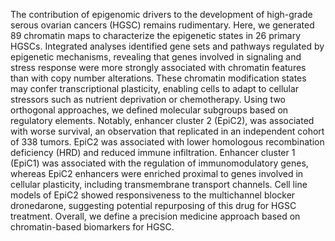 The contribution of epigenomic drivers to the development of high-grade serous ovarian cancers (HGSC) remains rudimentary. Here, we generated 89 chromatin maps to characterize the epigenetic states in 26 primary HGSCs. Integrated analyses identified gene sets and pathways regulated by epigenetic mechanisms, revealing that genes involved in signaling and stress response were more strongly associated with chromatin features than with copy number alterations. These chromatin modification states may confer transcriptional plasticity, enabling cells to adapt to cellular stressors such as nutrient deprivation or chemotherapy. Using two orthogonal approaches, we defined molecular subgroups based on regulatory elements. Notably, enhancer cluster 2 (EpiC2), was associated with worse survival, an observation that replicated in an independent cohort of 338 tumors. EpiC2 was associated with lower homologous recombination deficiency (HRD) and reduced immune infiltration. Enhancer cluster 1 (EpiC1) was associated with the regulation of immunomodulatory genes, whereas EpiC2 enhancers were enriched proximal to genes involved in cellular plasticity, including transmembrane transport channels. Cell line models of EpiC2 showed responsiveness to the multichannel blocker dronedarone, suggesting potential repurposing of this drug for HGSC treatment. Overall, we define a precision medicine approach based on chromatin-based biomarkers for HGSC.
